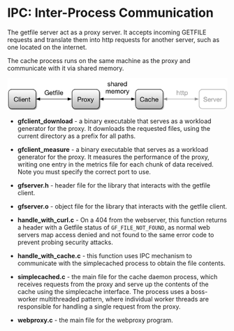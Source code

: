 # IPC: Inter-Process Communication

The getfile server act as a proxy server. It accepts incoming GETFILE requests and translate them into http requests for another server, such as one located on the internet.

The cache process runs on the same machine as the proxy and communicate with it via shared memory.

![part2 architecture](docs/part2.png)


- **gfclient_download** - a binary executable that serves as a workload generator for the proxy.  It downloads the requested files, using the current directory as a prefix for all paths. 

- **gfclient_measure** - a binary executable that serves as a workload generator for the proxy.  It measures the performance of the proxy, writing one entry in the metrics file for each chunk of data received. Note you must specify the correct port to use.

- **gfserver.h** - header file for the library that interacts with the getfile client.

- **gfserver.o** - object file for the library that interacts with the getfile client.

- **handle_with_curl.c** - On a 404 from the webserver, this function returns a header with a Getfile status of `GF_FILE_NOT_FOUND`, as normal web servers map access denied and not found to the same error code to prevent probing security attacks.

- **handle_with_cache.c** - this function uses IPC mechanism to communicate with the simplecached process to obtain the file contents. 

- **simplecached.c** - the main file for the cache daemon process, which receives requests from the proxy and serve up the contents of the cache using the simplecache interface. The process uses a boss-worker multithreaded pattern, where individual worker threads are responsible for handling a single request from the proxy.

- **webproxy.c** - the main file for the webproxy program.  





